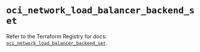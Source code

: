 # `oci_network_load_balancer_backend_set`

Refer to the Terraform Registry for docs: [`oci_network_load_balancer_backend_set`](https://registry.terraform.io/providers/oracle/oci/7.19.0/docs/resources/network_load_balancer_backend_set).
